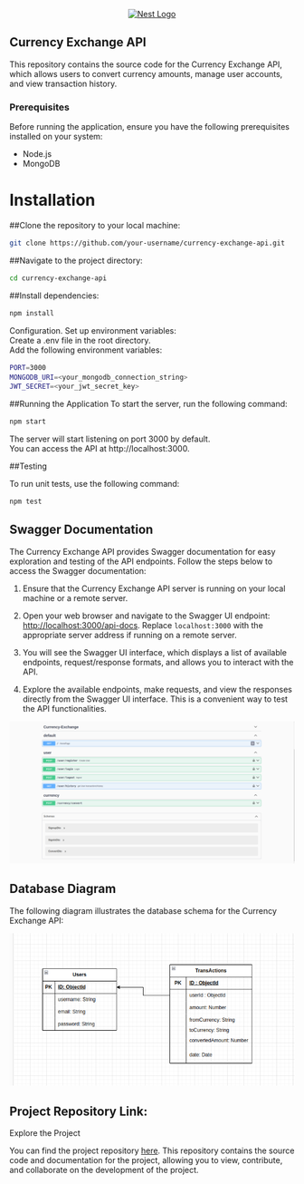<p align="center">
  <a href="http://nestjs.com/" target="blank"><img src="https://nestjs.com/img/logo-small.svg" width="200" alt="Nest Logo" /></a>
</p>

[circleci-image]: https://img.shields.io/circleci/build/github/nestjs/nest/master?token=abc123def456
[circleci-url]: https://circleci.com/gh/nestjs/nest

## Currency Exchange API

This repository contains the source code for the Currency Exchange API, which allows users to convert currency amounts, manage user accounts, and view transaction history.

### Prerequisites

Before running the application, ensure you have the following prerequisites installed on your system:

- Node.js
- MongoDB

# Installation

##Clone the repository to your local machine:

```bash
git clone https://github.com/your-username/currency-exchange-api.git
```

##Navigate to the project directory:

```bash
cd currency-exchange-api
```

##Install dependencies:

```bash
npm install
```

Configuration.
Set up environment variables:<br>
Create a .env file in the root directory.<br>
Add the following environment variables:

```bash
PORT=3000
MONGODB_URI=<your_mongodb_connection_string>
JWT_SECRET=<your_jwt_secret_key>
```

##Running the Application
To start the server, run the following command:

```bash
npm start
```

The server will start listening on port 3000 by default.<br> You can access the API at http://localhost:3000.

##Testing

To run unit tests, use the following command:

```bash
npm test
```

## Swagger Documentation

The Currency Exchange API provides Swagger documentation for easy exploration and testing of the API endpoints. Follow the steps below to access the Swagger documentation:

1. Ensure that the Currency Exchange API server is running on your local machine or a remote server.

2. Open your web browser and navigate to the Swagger UI endpoint: [http://localhost:3000/api-docs](http://localhost:3000/api). Replace `localhost:3000` with the appropriate server address if running on a remote server.

3. You will see the Swagger UI interface, which displays a list of available endpoints, request/response formats, and allows you to interact with the API.

4. Explore the available endpoints, make requests, and view the responses directly from the Swagger UI interface. This is a convenient way to test the API functionalities.

![Swagger UI Screenshot](./Swagger-diagram.png)

## Database Diagram

The following diagram illustrates the database schema for the Currency Exchange API:

![Diagram](./DB_Diagram.png)

## Project Repository Link:

Explore the Project

You can find the project repository [here](http://34.245.237.26). This repository contains the source code and documentation for the project, allowing you to view, contribute, and collaborate on the development of the project.
